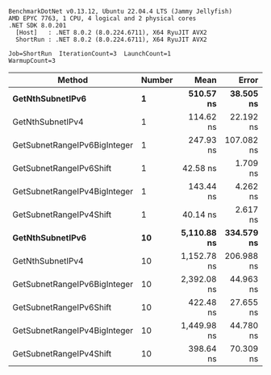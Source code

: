 ```

BenchmarkDotNet v0.13.12, Ubuntu 22.04.4 LTS (Jammy Jellyfish)
AMD EPYC 7763, 1 CPU, 4 logical and 2 physical cores
.NET SDK 8.0.201
  [Host]   : .NET 8.0.2 (8.0.224.6711), X64 RyuJIT AVX2
  ShortRun : .NET 8.0.2 (8.0.224.6711), X64 RyuJIT AVX2

Job=ShortRun  IterationCount=3  LaunchCount=1  
WarmupCount=3  

```
| Method                       | Number | Mean        | Error      | StdDev    | Min         | Max         | Gen0   | Allocated |
|----------------------------- |------- |------------:|-----------:|----------:|------------:|------------:|-------:|----------:|
| **GetNthSubnetIPv6**             | **1**      |   **510.57 ns** |  **38.505 ns** |  **2.111 ns** |   **508.73 ns** |   **512.87 ns** | **0.0076** |     **696 B** |
| GetNthSubnetIPv4             | 1      |   114.62 ns |  22.192 ns |  1.216 ns |   113.85 ns |   116.02 ns | 0.0019 |     160 B |
| GetSubnetRangeIPv6BigInteger | 1      |   247.93 ns | 107.082 ns |  5.870 ns |   244.07 ns |   254.68 ns | 0.0048 |     432 B |
| GetSubnetRangeIPv6Shift      | 1      |    42.58 ns |   1.709 ns |  0.094 ns |    42.48 ns |    42.66 ns | 0.0019 |     160 B |
| GetSubnetRangeIPv4BigInteger | 1      |   143.44 ns |   4.262 ns |  0.234 ns |   143.18 ns |   143.64 ns | 0.0024 |     208 B |
| GetSubnetRangeIPv4Shift      | 1      |    40.14 ns |   2.617 ns |  0.143 ns |    39.98 ns |    40.26 ns | 0.0021 |     176 B |
| **GetNthSubnetIPv6**             | **10**     | **5,110.88 ns** | **334.579 ns** | **18.339 ns** | **5,098.54 ns** | **5,131.96 ns** | **0.0839** |    **7336 B** |
| GetNthSubnetIPv4             | 10     | 1,152.78 ns | 206.988 ns | 11.346 ns | 1,145.62 ns | 1,165.86 ns | 0.0191 |    1600 B |
| GetSubnetRangeIPv6BigInteger | 10     | 2,392.08 ns |  44.963 ns |  2.465 ns | 2,390.29 ns | 2,394.89 ns | 0.0496 |    4320 B |
| GetSubnetRangeIPv6Shift      | 10     |   422.48 ns |  27.655 ns |  1.516 ns |   421.07 ns |   424.09 ns | 0.0191 |    1600 B |
| GetSubnetRangeIPv4BigInteger | 10     | 1,449.98 ns |  44.780 ns |  2.455 ns | 1,448.44 ns | 1,452.81 ns | 0.0248 |    2080 B |
| GetSubnetRangeIPv4Shift      | 10     |   398.64 ns |  70.309 ns |  3.854 ns |   394.20 ns |   401.07 ns | 0.0210 |    1760 B |
